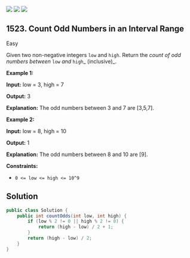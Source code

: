 [![](https://img.shields.io/github/stars/javadev/LeetCode-in-Java?label=Stars&style=flat-square)](https://github.com/javadev/LeetCode-in-Java)
[![](https://img.shields.io/github/forks/javadev/LeetCode-in-Java?label=Fork%20me%20on%20GitHub%20&style=flat-square)](https://github.com/javadev/LeetCode-in-Java/fork)
[![](https://img.shields.io/badge/-LeetCode%20in%20Kotlin-blue?style=flat-square)](https://github.com/javadev/LeetCode-in-Kotlin)

## 1523\. Count Odd Numbers in an Interval Range

Easy

Given two non-negative integers `low` and `high`. Return the _count of odd numbers between_ `low` _and_ `high`_ (inclusive)_.

**Example 1:**

**Input:** low = 3, high = 7

**Output:** 3

**Explanation:** The odd numbers between 3 and 7 are [3,5,7].

**Example 2:**

**Input:** low = 8, high = 10

**Output:** 1

**Explanation:** The odd numbers between 8 and 10 are [9].

**Constraints:**

*   `0 <= low <= high <= 10^9`

## Solution

```java
public class Solution {
    public int countOdds(int low, int high) {
        if (low % 2 != 0 || high % 2 != 0) {
            return (high - low) / 2 + 1;
        }
        return (high - low) / 2;
    }
}
```